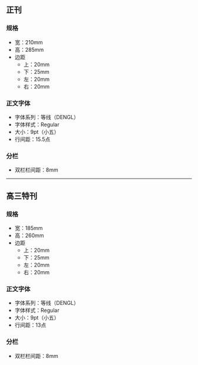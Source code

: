
## 正刊
### 规格
- 宽：210mm
- 高：285mm
- 边距
    - 上：20mm
    - 下：25mm
    - 左：20mm
    - 右：20mm
### 正文字体
- 字体系列：等线（DENGL）
- 字体样式：Regular
- 大小：9pt（小五）
- 行间距：15.5点
### 分栏
- 双栏栏间距：8mm

-----

## 高三特刊
### 规格
- 宽：185mm
- 高：260mm
- 边距
    - 上：20mm
    - 下：25mm
    - 左：20mm
    - 右：20mm
### 正文字体
- 字体系列：等线（DENGL）
- 字体样式：Regular
- 大小：9pt（小五）
- 行间距：13点
### 分栏
- 双栏栏间距：8mm